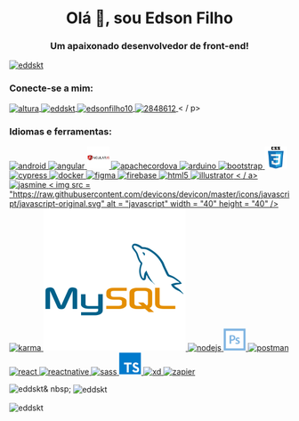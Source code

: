 <h1 align = "center"> Olá 👋, sou Edson Filho </h1>
<h3 align = "center"> Um apaixonado desenvolvedor de front-end! </h3>

<p align = "left"> <a href = "https://github.com/ryo-ma/github-profile-trophy"><img src =" https://github-profile-trophy.vercel.app/?username=eddskt "alt =" eddskt "/ > </a> </p>

<h3 align = "left"> Conecte-se a mim: </h3>
<p align = "left">
<a href = "https://codepen.io/edsonfilho10" target = "blank"> <img align = "center" src = "https://raw.githubusercontent.com/rahuldkjain/github-profile-readme-generator/master/src/images/icons/Social/codepen.svg" alt = altura "edsonfilho10" = "30"largura = "40" /> </a>
<a href="https://dev.to/eddskt" target="blank"> <img align = "center" src = "https://cdn.jsdelivr.net/npm/simple-icons@3.0.1 /icons/dev-dot-to.svg "alt =" eddskt "height =" 30 "width =" 40 "/> </a>
<a href =" https://linkedin.com/in/edsonfilho10 "target = "em branco"> <img align = "center" src = "https://raw.githubusercontent.com/rahuldkjain/github-profile-readme-generator/master/src/images/icons/Social/linked-in-alt .svg "alt =" edsonfilho10 "height =" 30 "width =" 40 "/> </a>
<a href="https://stackoverflow.com/users/2848612" target="blank"> <img align = "center" src = "https: //raw.githubusercontent.com / rahuldkjain / github-profile-readme-generator / master / src / images / icons / Social / stack-overflow.svg "alt =" 2848612 "height =" 30 "width =" 40 "/> </a>
< / p>

<h3 align = "left"> Idiomas e ferramentas: </h3>
<p align = "left"> <a href="https://developer.android.com" target="_blank"> <img src = "https://raw.githubusercontent.com/devicons/devicon/master/ icons / android / android-original-wordmark.svg "alt =" android "width =" 40 "height =" 40 "/> </a> <a href =" https://angular.io "target =" _ blank "> <img src =" https://angular.io/assets/images/logos/angular/angular.svg "alt =" angular "width =" 40 "height =" 40 "/> </a> <a href = "https://angular.io" target = "_ blank"> <img src = "https://raw.githubusercontent.com/devicons/devicon/master/icons/angularjs/angularjs-original-wordmark.svg"alt = "angularjs" width = "40" height = "40" /> </a> <a href="https://cordova.apache.org/" target="_blank"> <img src = "https: //www.vectorlogo.zone/logos/apache_cordova/apache_cordova-icon.svg "alt =" apachecordova "width =" 40 "height =" 40 "/> </a> <a href =" https: // www. arduino.cc/ "target =" _ blank "> <img src =" https://cdn.worldvectorlogo.com/logos/arduino-1.svg "alt =" arduino "largura =" 40 "altura =" 40 "/ > </a> <a href="https://getbootstrap.com" target="_blank"> <img src = "https: //raw.githubusercontent.com / devicons / devicon / master / icons / bootstrap / bootstrap-plain-wordmark.svg "alt =" bootstrap "width =" 40 "height =" 40 "/> </a> <a href =" https: // www.w3schools.com/css/ "target =" _ blank "> <img src =" https://raw.githubusercontent.com/devicons/devicon/master/icons/css3/css3-original-wordmark.svg "alt = "css3" width = "40" height = "40" /> </a> <a href="https://www.cypress.io" target="_blank"> <img src = "https: // raw .githubusercontent.com / simple-icons / simple-icons / 6e46ec1fc23b60c8fd0d2f2ff46db82e16dbd75f / icons / cypress.svg "alt =" cypress "width =" 40 "height =" 40 "/> </a> <a href = "https://www.docker.com/" target = "_ blank"> <img src = "https://raw.githubusercontent.com/devicons/devicon/master/icons/docker/docker-original- wordmark.svg "alt =" docker "width =" 40 "height =" 40 "/> </a> <a href="https://www.figma.com/" target="_blank"> <img src = "https://www.vectorlogo.zone/logos/figma/figma-icon.svg" alt = "figma" width = "40" height = "40" /> </a> <a href = "https: //firebase.google.com/ "target =" _ blank "> <img src =" https://www.vectorlogo.zone/logos/firebase/firebase-icon.svg "alt =" firebase "width =" 40 " altura = "40" /> </a><a href="https://www.w3.org/html/" target="_blank"> <img src = "https://raw.githubusercontent.com/devicons/devicon/master/icons/html5/html5 -original-wordmark.svg "alt =" html5 "width =" 40 "height =" 40 "/> </a> <a href =" https://www.adobe.com/in/products/illustrator.html "target =" _ blank "> <img src =" https://www.vectorlogo.zone/logos/adobe_illustrator/adobe_illustrator-icon.svg "alt =" illustrator "width =" 40 "height =" 40 "/> < / a> <a href="https://jasmine.github.io/" target="_blank"> <img src = "https://www.vectorlogo.zone/logos/jasmine/jasmine-icon.svg" alt = "jasmine "width =" 40 "height =" 40 "/> </a> <a href="https://developer.mozilla.org/en-US/docs/Web/JavaScript" target="_blank"> < img src = "https://raw.githubusercontent.com/devicons/devicon/master/icons/javascript/javascript-original.svg" alt = "javascript" width = "40" height = "40" /> </ a > <a href="https://karma-runner.github.io/latest/index.html" target="_blank"> <img src = "https://raw.githubusercontent.com/detain/svg-logos /780f25886640cef088af994181646db2f6b1a3f8/svg/karma.svg "alt =" karma "width =" 40 "height =" 40 "/> </a> <a href =" https://www.mysql.com/ "target = "_ blank"> <img src = "https://raw.githubusercontent.com/devicons/devicon/master/icons/mysql/mysql-original-wordmark.svg" alt = "mysql" largura = "40" altura = "40" /> </a> <a href="https://nodejs.org" target="_blank"> <img src = "https://raw.githubusercontent.com/devicons/devicon/master/ icons / nodejs / nodejs-original-wordmark.svg "alt =" nodejs "width =" 40 "height =" 40 "/> </a> <a href =" https://www.photoshop.com/en " target = "_ blank"> <img src = "https://raw.githubusercontent.com/devicons/devicon/master/icons/photoshop/photoshop-line.svg" alt = "photoshop" width = "40" height = "40 "/> </a> <a href="https://postman.com" target="_blank"> <img src =" https://www.vectorlogo.zone/logos/getpostman/getpostman-icon. svg "alt =" postman "width =" 40 "height =" 40 "/> </a> <a href="https://reactjs.org/" target="_blank"> <img src =" https: //raw.githubusercontent.com/devicons/devicon/master/icons/react/react-original-wordmark.svg "alt =" react "width =" 40 "height =" 40 "/> </a> <a href = "https://reactnative.dev/" target = "_ blank"> <img src = "https://reactnative.dev/img/header_logo.svg" alt = "reactnative" width = "40"height = "40" /> </a> <a href="https://sass-lang.com" target="_blank"> <img src = "https://raw.githubusercontent.com/devicons/devicon /master/icons/sass/sass-original.svg "alt =" sass "width =" 40 "height =" 40 "/> </a> <a href =" https://www.typescriptlang.org/ " target = "_ blank"> <img src = "https://raw.githubusercontent.com/devicons/devicon/master/icons/typescript/typescript-original.svg" alt = "typescript" width = "40" height = " 40 "/> </a> <a href="https://www.adobe.com/products/xd.html" target="_blank"> <img src =" https: //cdn.worldvectorlogo.com / logos / adobe-xd.svg "alt =" xd "width =" 40 "height =" 40 "/> </a> <a href="https://zapier.com" target="_blank"> <img src = "https://www.vectorlogo.zone/logos/zapier/zapier-icon.svg" alt = "zapier" width = "40" height = "40" /> </a> </p>

<p> <img align = "left" src = "https://github-readme-stats.vercel.app/api/top-langs?username=eddskt&show_icons=true&locale=en&layout=compact" alt = "eddskt" /> </p>

<p> & nbsp; <img align = "center" src = "https://github-readme-stats.vercel.app/api?username=eddskt&show_icons=true&locale=en" alt = "eddskt" /> </p>

<p> <img align = "center" src = "https://github-readme-streak-stats.herokuapp.com/?user=eddskt&" alt = "eddskt" /> </p>
